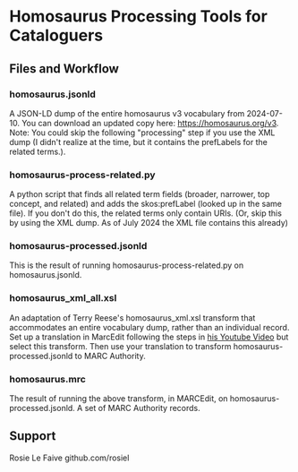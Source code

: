 # Homosaurus Processing Tools for Cataloguers

## Files and Workflow

### homosaurus.jsonld

A JSON-LD dump of the entire homosaurus v3 vocabulary from 2024-07-10. You can download an updated copy here: https://homosaurus.org/v3. Note: You could skip the following "processing" step if you use the XML dump (I didn't realize at the time, but it contains the prefLabels for the related terms.). 

### homosaurus-process-related.py

A python script that finds all related term fields (broader, narrower, top concept, and related) and adds the skos:prefLabel (looked up in the same file). If you don't do this, the related terms only contain URIs. (Or, skip this by using the XML dump. As of July 2024 the XML file contains this already)

### homosaurus-processed.jsonld

This is the result of running homosaurus-process-related.py on homosaurus.jsonld. 

### homosaurus_xml_all.xsl

An adaptation of Terry Reese's homosaurus_xml.xsl transform that accommodates an entire vocabulary dump, rather than an individual record. Set up a translation in MarcEdit following the steps in [his Youtube Video](https://www.youtube.com/watch?v=FJsdQI3pZPQ) but select this transform. Then use your translation to transform homosaurus-processed.jsonld to MARC Authority. 


### homosaurus.mrc

The result of running the above transform, in MARCEdit, on homosaurus-processed.jsonld. A set of MARC Authority records.


## Support

Rosie Le Faive
github.com/rosiel
